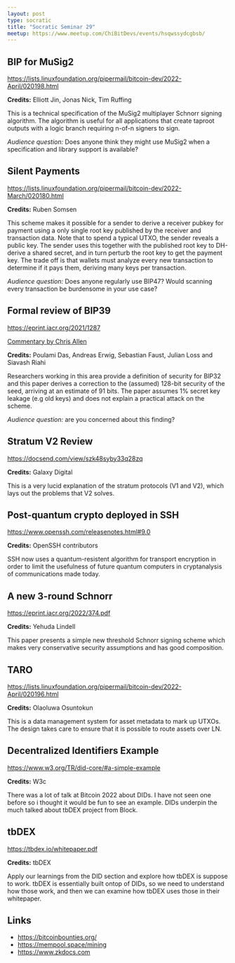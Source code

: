 ```yaml
---
layout: post
type: socratic
title: "Socratic Seminar 29"
meetup: https://www.meetup.com/ChiBitDevs/events/hsqwssydcgbsb/
---
```


## BIP for MuSig2

<https://lists.linuxfoundation.org/pipermail/bitcoin-dev/2022-April/020198.html>

**Credits:** Elliott Jin, Jonas Nick, Tim Ruffing

This is a technical specification of the MuSig2 multiplayer Schnorr signing
algorithm.  The algorithm is useful for all applications that create taproot
outputs with a logic branch requiring n-of-n signers to sign.

_Audience question:_  Does anyone think they might use MuSig2 when a
specification and library support is available?

## Silent Payments

<https://lists.linuxfoundation.org/pipermail/bitcoin-dev/2022-March/020180.html>

**Credits:** Ruben Somsen

This scheme makes it possible for a sender to derive a receiver pubkey for
payment using a only single root key published by the receiver and transaction
data.  Note that to spend a typical UTXO, the sender reveals a public key.  The
sender uses this together with the published root key to DH-derive a shared
secret, and in turn perturb the root key to get the payment key.   The trade off
is that wallets must analyze every new transaction to determine if it pays them,
deriving many keys per transaction.

_Audience question:_  Does anyone regularly use BIP47?  Would scanning every
transaction be burdensome in your use case?

## Formal review of BIP39

<https://eprint.iacr.org/2021/1287>

[Commentary by Chris Allen](https://twitter.com/christophera/status/1502128798359191554)

**Credits:**  Poulami Das, Andreas Erwig, Sebastian Faust, Julian Loss and Siavash Riahi

Researchers working in this area provide a definition of security for BIP32 and
this paper derives a correction to the (assumed) 128-bit security of the seed,
arriving at an estimate of 91 bits.  The paper assumes 1% secret key leakage
(e.g old keys) and does not explain a practical attack on the scheme.

_Audience question:_ are you concerned about this finding?

## Stratum V2 Review

<https://docsend.com/view/szk48syby33q28zq>

**Credits:** Galaxy Digital

This is a very lucid explanation of the stratum protocols (V1 and V2), which
lays out the problems that V2 solves.

## Post-quantum crypto deployed in SSH

<https://www.openssh.com/releasenotes.html#9.0>

**Credits:** OpenSSH contributors

SSH now uses a quantum-resistent algorithm for transport encryption in order to
limit the usefulness of future quantum computers in cryptanalysis of
communications made today.

## A new 3-round Schnorr

<https://eprint.iacr.org/2022/374.pdf>

**Credits:**  Yehuda Lindell

This paper presents a simple new threshold Schnorr signing scheme which makes
very conservative security assumptions and has good composition.

## TARO

<https://lists.linuxfoundation.org/pipermail/bitcoin-dev/2022-April/020196.html>

**Credits:** Olaoluwa Osuntokun

This is a data management system for asset metadata to mark up UTXOs.  The
design takes care to ensure that it is possible to route assets over LN.

## Decentralized Identifiers Example

<https://www.w3.org/TR/did-core/#a-simple-example>

**Credits:** W3c

There was a lot of talk at Bitcoin 2022 about DIDs. I have not seen one before
so i thought it would be fun to see an example. DIDs underpin the much talked
about tbDEX project from Block.

## tbDEX

<https://tbdex.io/whitepaper.pdf>

**Credits:** tbDEX

Apply our learnings from the DID section and explore how tbDEX is suppose to work.
tbDEX is essentially built ontop of DIDs, so we need to understand how those work,
and then we can examine how tbDEX uses those in their whitepaper.


## Links

- <https://bitcoinbounties.org/>
- <https://mempool.space/mining>
- <https://www.zkdocs.com>
